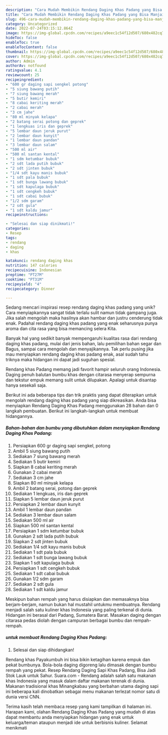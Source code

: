 ```yaml
---
description: "Cara Mudah Membikin Rendang Daging Khas Padang yang Bisa Manjain Lidah"
title: "Cara Mudah Membikin Rendang Daging Khas Padang yang Bisa Manjain Lidah"
slug: 496-cara-mudah-membikin-rendang-daging-khas-padang-yang-bisa-manjain-lidah
category: Uncategorized
date: 2022-07-24T03:15:12.864Z
image: https://img-global.cpcdn.com/recipes/a9eec1c54f12d507/680x482cq70/rendang-daging-khas-padang-foto-resep-utama.jpg
hideToc: false
enableToc: true
enableTocContent: false
thumbnail: https://img-global.cpcdn.com/recipes/a9eec1c54f12d507/680x482cq70/rendang-daging-khas-padang-foto-resep-utama.jpg
cover: https://img-global.cpcdn.com/recipes/a9eec1c54f12d507/680x482cq70/rendang-daging-khas-padang-foto-resep-utama.jpg
author: Admin
authorAv: notfound
ratingvalue: 4.1
reviewcount: 25
recipeingredient:
- "600 gr daging sapi sengkel potong"
- "5 siung bawang putih"
- "7 siung bawang merah"
- "5 butir kemiri"
- "8 cabai keriting merah"
- "2 cabai merah"
- "3 cm jahe"
- "80 ml minyak kelapa"
- "2 batang serai potong dan geprek"
- "1 lengkuas iris dan geprek"
- "5 lembar daun jeruk purut"
- "2 lembar daun kunyit"
- "1 lembar daun pandan"
- "3 lembar daun salam"
- "500 ml air"
- "500 ml santan kental"
- "1 sdm ketumbar bubuk"
- "2 sdt lada putih bubuk"
- "2 sdt jinten bubuk"
- "1/4 sdt kayu manis bubuk"
- "1 sdt pala bubuk"
- "1 sdt bunga lawang bubuk"
- "1 sdt kapulaga bubuk"
- "1 sdt cengkeh bubuk"
- "1 sdt cabai bubuk"
- "1/2 sdm garam"
- "2 sdt gula"
- "1 sdt kaldu jamur"
recipeinstructions:

- "Selesai dan siap dinikmati!"
categories:
- Resep
tags:
- rendang
- daging
- khas

katakunci: rendang daging khas 
nutrition: 147 calories
recipecuisine: Indonesian
preptime: "PT27M"
cooktime: "PT31M"
recipeyield: "4"
recipecategory: Dinner

---
```





Sedang mencari inspirasi resep rendang daging khas padang yang unik? Cara menyiapkannya sangat tidak terlalu sulit namun tidak gampang juga. Jika salah mengolah maka hasilnya akan hambar dan justru cenderung tidak enak. Padahal rendang daging khas padang yang enak seharusnya punya aroma dan cita rasa yang bisa memancing selera Kita.





Banyak hal yang sedikit banyak mempengaruhi kualitas rasa dari rendang daging khas padang, mulai dari jenis bahan, lalu pemilihan bahan segar dan Bagus, sampai cara mengolah dan menyajikannya. Tak perlu pusing jika mau menyiapkan rendang daging khas padang enak,      asal sudah tahu triknya maka hidangan ini dapat jadi suguhan spesial.














Rendang khas Padang memang jadi favorit hampir seluruh orang Indonesia. Daging penuh balutan bumbu khas dengan citarasa menyerap sempurna dan tekstur empuk memang sulit untuk dilupakan. Apalagi untuk disantap hanya sesekali saja.






Berikut ini ada beberapa tips dan trik praktis yang dapat diterapkan untuk mengolah rendang daging khas padang yang siap dikreasikan. Anda bisa menyiapkan Rendang Daging Khas Padang menggunakan 28 bahan dan 0 langkah pembuatan. Berikut ini langkah-langkah untuk membuat hidangannya.

<!--inarticleads1-->

##### Bahan-bahan dan bumbu yang dibutuhkan dalam menyiapkan Rendang Daging Khas Padang:

1. Persiapkan 600 gr daging sapi sengkel, potong
1. Ambil 5 siung bawang putih
1. Sediakan 7 siung bawang merah
1. Sediakan 5 butir kemiri
1. Siapkan 8 cabai keriting merah
1. Gunakan 2 cabai merah
1. Sediakan 3 cm jahe
1. Siapkan 80 ml minyak kelapa
1. Ambil 2 batang serai, potong dan geprek
1. Sediakan 1 lengkuas, iris dan geprek
1. Siapkan 5 lembar daun jeruk purut
1. Persiapkan 2 lembar daun kunyit
1. Ambil 1 lembar daun pandan
1. Sediakan 3 lembar daun salam
1. Sediakan 500 ml air
1. Siapkan 500 ml santan kental
1. Persiapkan 1 sdm ketumbar bubuk
1. Gunakan 2 sdt lada putih bubuk
1. Siapkan 2 sdt jinten bubuk
1. Sediakan 1/4 sdt kayu manis bubuk
1. Sediakan 1 sdt pala bubuk
1. Sediakan 1 sdt bunga lawang bubuk
1. Siapkan 1 sdt kapulaga bubuk
1. Persiapkan 1 sdt cengkeh bubuk
1. Sediakan 1 sdt cabai bubuk
1. Gunakan 1/2 sdm garam
1. Sediakan 2 sdt gula
1. Sediakan 1 sdt kaldu jamur


Meskipun bahan rempah yang harus disiapkan dan memasaknya bisa berjam-berjam, namun bukan hal mustahil untukmu membuatnya. Rendang menjadi salah satu kuliner khas Indonesia yang paling terkenal di dunia. Hidangan ini berasal dari Padang, Sumatera Barat. Masakan daging dengan citarasa pedas diolah dengan campuran berbagai bumbu dan rempah-rempah. 

<!--inarticleads2-->

#####  untuk membuat Rendang Daging Khas Padang:


1. Selesai dan siap dihidangkan!

Rendang khas Payakumbuh ini bisa bikin ketagihan karena empuk dan pekat bumbunya. Bola-bola daging digoreng lalu dimasak dengan bumbu rempah yang pekat. Resep Rendang Daging Sapi Khas Padang, Bisa Jadi Stok Lauk untuk Sahur. Suara.com - Rendang adalah salah satu makanan khas Indonesia yang masuk dalam daftar makanan terenak di dunia. Makanan tradisional khas Minangkabau yang berbahan utama daging sapi ini beberapa kali dinobatkan sebagai menu makanan terlezat nomor satu di dunia versi CNN. 

Terima kasih telah membaca resep yang kami tampilkan di halaman ini. Harapan kami, olahan Rendang Daging Khas Padang yang mudah di atas dapat membantu anda menyiapkan hidangan yang enak untuk keluarga/teman ataupun menjadi ide untuk berbisnis kuliner. Selamat menikmati
